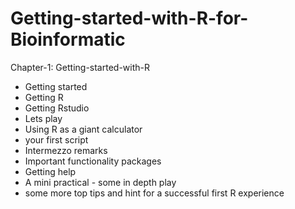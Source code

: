 # Getting-started-with-R-for-Bioinformatic
Chapter-1: Getting-started-with-R
 - Getting started
 - Getting R
 - Getting Rstudio
 -  Lets play
 -  Using R as a giant calculator
 -   your first script
 -   Intermezzo remarks
 -    Important functionality packages
 -    Getting help
 -   A mini practical - some in depth play
 -   some more top tips and hint for a successful first R experience
